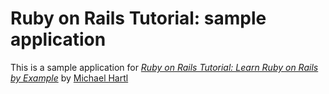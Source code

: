 # Ruby on Rails Tutorial: sample application

This is a sample application for
[*Ruby on Rails Tutorial: Learn Ruby on Rails by Example*](http://railstutorial.org/)
by [Michael Hartl](http://michaelhartl.com/)

